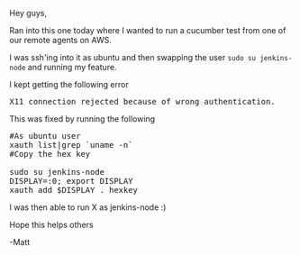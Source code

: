 Hey guys,

Ran into this one today where I wanted to run a cucumber test from one of our remote agents on AWS.

I was ssh'ing into it as ubuntu and then swapping the user `sudo su jenkins-node` and running my feature.

I kept getting the following error

<pre>X11 connection rejected because of wrong authentication.</pre>

This was fixed by running the following

<pre>
#As ubuntu user
xauth list|grep `uname -n`
#Copy the hex key

sudo su jenkins-node
DISPLAY=:0; export DISPLAY
xauth add $DISPLAY . hexkey
</pre>

I was then able to run X as jenkins-node :)

Hope this helps others

-Matt